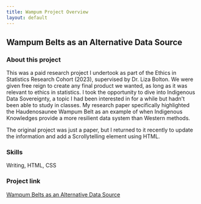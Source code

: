 ```yaml
---
title: Wampum Project Overview
layout: default
---
```


## Wampum Belts as an Alternative Data Source 

### About this project 
This was a paid research project I undertook as part of the Ethics in Statistics Research Cohort (2023), supervised by Dr. Liza Bolton. We were given free reign to create any final product we wanted, as long as it was relevant to ethics in statistics. I took the opportunity to dive into Indigenous Data Sovereignty, a topic I had been interested in for a while but hadn't been able to study in classes. My research paper specifically highlighted the Haudenosaunee Wampum Belt as an example of when Indigenous Knowledges provide a more resilient data system than Western methods. 

The original project was just a paper, but I returned to it recently to update the information and add a Scrollytelling element using HTML. 

### Skills
Writing, HTML, CSS

### Project link
[Wampum Belts as an Alternative Data Source](https://alauzon13.github.io/wampum/sticky-side/index.html)

